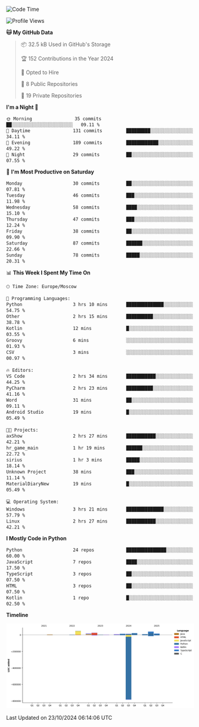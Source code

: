 <!--START_SECTION:waka-->
![Code Time](http://img.shields.io/badge/Code%20Time-538%20hrs%205%20mins-blue)

![Profile Views](http://img.shields.io/badge/Profile%20Views-4-blue)

**🐱 My GitHub Data** 

> 📦 32.5 kB Used in GitHub's Storage 
 > 
> 🏆 152 Contributions in the Year 2024
 > 
> 💼 Opted to Hire
 > 
> 📜 8 Public Repositories 
 > 
> 🔑 19 Private Repositories 
 > 
**I'm a Night 🦉** 

```text
🌞 Morning                35 commits          ██░░░░░░░░░░░░░░░░░░░░░░░   09.11 % 
🌆 Daytime                131 commits         █████████░░░░░░░░░░░░░░░░   34.11 % 
🌃 Evening                189 commits         ████████████░░░░░░░░░░░░░   49.22 % 
🌙 Night                  29 commits          ██░░░░░░░░░░░░░░░░░░░░░░░   07.55 % 
```
📅 **I'm Most Productive on Saturday** 

```text
Monday                   30 commits          ██░░░░░░░░░░░░░░░░░░░░░░░   07.81 % 
Tuesday                  46 commits          ███░░░░░░░░░░░░░░░░░░░░░░   11.98 % 
Wednesday                58 commits          ████░░░░░░░░░░░░░░░░░░░░░   15.10 % 
Thursday                 47 commits          ███░░░░░░░░░░░░░░░░░░░░░░   12.24 % 
Friday                   38 commits          ██░░░░░░░░░░░░░░░░░░░░░░░   09.90 % 
Saturday                 87 commits          ██████░░░░░░░░░░░░░░░░░░░   22.66 % 
Sunday                   78 commits          █████░░░░░░░░░░░░░░░░░░░░   20.31 % 
```


📊 **This Week I Spent My Time On** 

```text
🕑︎ Time Zone: Europe/Moscow

💬 Programming Languages: 
Python                   3 hrs 10 mins       ██████████████░░░░░░░░░░░   54.75 % 
Other                    2 hrs 15 mins       ██████████░░░░░░░░░░░░░░░   38.78 % 
Kotlin                   12 mins             █░░░░░░░░░░░░░░░░░░░░░░░░   03.55 % 
Groovy                   6 mins              ░░░░░░░░░░░░░░░░░░░░░░░░░   01.93 % 
CSV                      3 mins              ░░░░░░░░░░░░░░░░░░░░░░░░░   00.97 % 

🔥 Editors: 
VS Code                  2 hrs 34 mins       ███████████░░░░░░░░░░░░░░   44.25 % 
PyCharm                  2 hrs 23 mins       ██████████░░░░░░░░░░░░░░░   41.16 % 
Word                     31 mins             ██░░░░░░░░░░░░░░░░░░░░░░░   09.11 % 
Android Studio           19 mins             █░░░░░░░░░░░░░░░░░░░░░░░░   05.49 % 

🐱‍💻 Projects: 
axShow                   2 hrs 27 mins       ███████████░░░░░░░░░░░░░░   42.21 % 
hr_game_main             1 hr 19 mins        ██████░░░░░░░░░░░░░░░░░░░   22.72 % 
sirius                   1 hr 3 mins         █████░░░░░░░░░░░░░░░░░░░░   18.14 % 
Unknown Project          38 mins             ███░░░░░░░░░░░░░░░░░░░░░░   11.14 % 
MaterialDiaryNew         19 mins             █░░░░░░░░░░░░░░░░░░░░░░░░   05.49 % 

💻 Operating System: 
Windows                  3 hrs 21 mins       ██████████████░░░░░░░░░░░   57.79 % 
Linux                    2 hrs 27 mins       ███████████░░░░░░░░░░░░░░   42.21 % 
```

**I Mostly Code in Python** 

```text
Python                   24 repos            ███████████████░░░░░░░░░░   60.00 % 
JavaScript               7 repos             ████░░░░░░░░░░░░░░░░░░░░░   17.50 % 
TypeScript               3 repos             ██░░░░░░░░░░░░░░░░░░░░░░░   07.50 % 
HTML                     3 repos             ██░░░░░░░░░░░░░░░░░░░░░░░   07.50 % 
Kotlin                   1 repo              █░░░░░░░░░░░░░░░░░░░░░░░░   02.50 % 
```



**Timeline**

![Lines of Code chart](https://raw.githubusercontent.com/adlemx/adlemx/main/assets/bar_graph.png)


 Last Updated on 23/10/2024 06:14:06 UTC
<!--END_SECTION:waka-->
